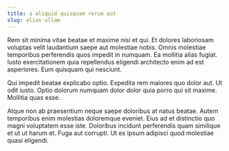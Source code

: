 ```yaml
---
title: a aliquid quisquam rerum aut
slug: alias ullam
---
```


Rem sit minima vitae beatae et maxime nisi et qui. Et dolores laboriosam voluptas velit laudantium saepe aut molestiae nobis. Omnis molestiae temporibus perferendis quos impedit in numquam. Ea mollitia alias fugiat. Iusto exercitationem quia repellendus eligendi architecto enim ad est asperiores. Eum quisquam qui nesciunt.

Qui impedit beatae explicabo optio. Expedita rem maiores quo dolor aut. Ut odit iusto. Optio dolorum numquam dolor dolor quia porro qui sit maxime. Mollitia quas esse.

Atque non ab praesentium neque saepe doloribus at natus beatae. Autem temporibus enim molestias doloremque eveniet. Eius ad et distinctio quo magni voluptatem esse iste. Doloribus incidunt perferendis quam similique et ut ut harum et. Fuga aut corrupti. Ut ex ipsum adipisci quod molestiae quasi eligendi.
